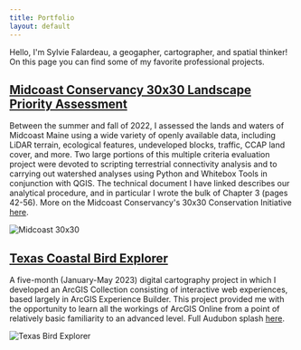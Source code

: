 ```yaml
---
title: Portfolio
layout: default
---
```


Hello, I'm Sylvie Falardeau, a geogapher, cartographer, and spatial thinker! On this page you can find some of my favorite professional projects.

## [Midcoast Conservancy 30x30 Landscape Priority Assessment](https://vinfalardeau.github.io/portfolio/Midcoast_30x30_LandscapePriorityAssessment.pdf)

Between the summer and fall of 2022, I assessed the lands and waters of Midcoast Maine using a wide variety of openly available data, including LiDAR terrain, ecological features, undeveloped blocks, traffic, CCAP land cover, and more. Two large portions of this multiple criteria evaluation project were devoted to scripting terrestrial connectivity analysis and to carrying out watershed analyses using Python and Whitebox Tools in conjunction with QGIS. The technical document I have linked describes our analytical procedure, and in particular I wrote the bulk of Chapter 3 (pages 42-56). More on the Midcoast Conservancy's 30x30 Conservation Initiative [here](https://www.midcoastconservancy.org/30x30).

![Midcoast 30x30](portfolio/mdc.jpg)

## [Texas Coastal Bird Explorer](https://storymaps.arcgis.com/collections/2872af0221274710b68ad764785b9471)
A five-month (January-May 2023) digital cartography project in which I developed an ArcGIS Collection consisting of interactive web experiences, based largely in ArcGIS Experience Builder. This project provided me with the opportunity to learn all the workings of ArcGIS Online from a point of relatively basic familiarity to an advanced level. Full Audubon splash [here](https://www.audubon.org/news/celebrate-audubon-texass-centennial-virtual-tour-coast). 

![Texas Bird Explorer](portfolio/bird.jpg)
